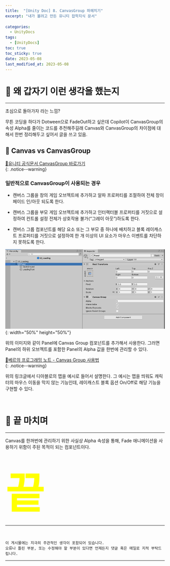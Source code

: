 ```yaml
---
title:  "[Unity Doc] 8. CanvasGroup 파헤치기"
excerpt: "내가 볼려고 만든 유니티 잡학지식 문서"

categories:
  - UnityDocs
tags:
  - [UnityDocs]
toc: true
toc_sticky: true
date: 2023-05-08
last_modified_at: 2023-05-08
---
```


# 🤔 왜 갑자기 이런 생각을 했는지
<hr style="width:100%" />

초심으로 돌아가자 라는 느낌?

무튼 코딩을 하다가 Dotween으로 FadeOut하고 싶은데 Copilot이 CanvasGroup의 속성 Alpha를 줄이는 코드를 추천해주길래 Canvas와 CanvasGroup의 차이점에 대해서 한번 정리해두고 싶어서 글을 쓰고 있음.

## 🔖 Canvas vs CanvasGroup

[🚀유니티 공식문서 CanvasGroup 바로가기](https://docs.unity3d.com/kr/2021.3/Manual/class-CanvasGroup.html)  
{: .notice--warning}


### 일반적으로 CanvasGroup이 사용되는 경우

- 캔버스 그룹을 창의 게임 오브젝트에 추가하고 알파 프로퍼티를 조절하여 전체 창이 페이드 인/아웃 되도록 한다.  

- 캔버스 그룹을 부모 게임 오브젝트에 추가하고 인터랙터블 프로퍼티를 거짓으로 설정하여 컨트롤 설정 전체가 상호작용 불가(“그레이 아웃”)하도록 한다. 

- 캔버스 그룹 컴포넌트를 해당 요소 또는 그 부모 중 하나에 배치하고 블록 레이캐스트 프로퍼티를 거짓으로 설정하여 한 개 이상의 UI 요소가 마우스 이벤트를 차단하지 못하도록 한다.

![img1](/assets/images/posts/UnityDocs/2023-05-08-my-unitydoc-post_8/1.png){: width="50%" height="50%"}

위의 이미지와 같이 Panel에 Canvas Group 컴포넌트를 추가해서 사용한다.
그러면 Panel의 하위 오브젝트를 포함한 Panel의 Alpha 값을 한번에 관리할 수 있다.

[🚀베르의 프로그래밍 노트 - Canvas Group 사용법](https://wergia.tistory.com/177)  
{: .notice--warning}

위의 링크글에서 디아블로의 맵을 예시로 들어서 설명한다.
그 예시는 맵을 띄워도 캐릭터의 마우스 이동을 막지 않는 기능인데, 레이캐스트 블록 옵션 On/Off로 해당 기능을 구현할 수 있다. 

<br>

# 🥱 끝 마치며
<hr style="width:100%" />

Canvas를 한꺼번에 관리하기 위한 사실상 Alpha 속성을 통해, Fade 애니메이션을 사용하기 위함이 주된 목적이 되는 컴포넌트이다.

<br>
<strong style="color:yellow; font-size:100pt;">끝</strong>


<hr style="width:100%" />
<br>

    이 게시물에는 지극히 주관적인 생각이 포함되어 있습니다. 
    오류나 틀린 부분, 또는 수정해야 할 부분이 있다면 언제든지 댓글 혹은 메일로 지적 부탁드립니다.
    
<hr>

